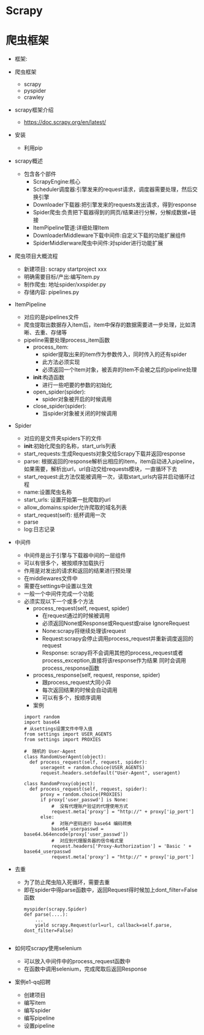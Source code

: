 # Scrapy
# 爬虫框架
- 框架:
- 爬虫框架
    - scrapy
    - pyspider
    - crawley
- scrapy框架介绍
    - https://doc.scrapy.org/en/latest/
    
- 安装
    - 利用pip        
- scrapy概述
    - 包含各个部件
        - ScrapyEngine:核心    
        - Scheduler调度器:引擎发来的request请求，调度器需要处理，然后交换引擎
        - Downloader下载器:把引擎发来的requests发出请求，得到response
        - Spider爬虫:负责把下载器得到的网页/结果进行分解，分解成数据+链接
        - ItemPipeline管道:详细处理Item
        - DownloaderMiddleware下载中间件:自定义下载的功能扩展组件
        - SpiderMiddlerware爬虫中间件:对spider进行功能扩展
- 爬虫项目大概流程
    - 新建项目: scrapy startproject xxx
    - 明确需要目标/产出:编写item.py
    - 制作爬虫: 地址spider/xxspider.py
    - 存储内容: pipelines.py        
- ItemPipeline
    - 对应的是pipelines文件
    - 爬虫提取出数据存入item后，item中保存的数据需要进一步处理，比如清晰、去重、存储等
    - pipeline需要处理process_item函数
        - process_item:
            - spider提取出来的item作为参数传入，同时传入的还有spider
            - 此方法必须实现
            - 必须返回一个Item对象，被丢弃的Item不会被之后的pipeline处理
        - __init__:构造函数
            - 进行一些吧要的参数的初始化            
        - open_spider(spider):
            - spider对象被开启的时候调用
        - close_spider(spider):
            - 当spider对象被关闭的时候调用
- Spider
    - 对应的是文件夹spiders下的文件
    - __init__:初始化爬虫的名称，start_urls列表
    - start_requests:生成Requests对象交给Scrapy下载并返回response
    - parse: 根据返回的response解析出相应的item，item自动进入pipeline，如果需要，解析出url，url自动交给requests模块，一直循环下去
    - start_request:此方法仅能被调用一次，读取start_urls内容并启动循环过程
    - name:设置爬虫名称
    - start_urls: 设置开始第一批爬取的url 
    - allow_domains:spider允许爬取的域名列表
    - start_request(self): 纸杯调用一次
    - parse
    - log:日志记录   
- 中间件
    - 中间件是出于引擎与下载器中间的一层组件
    - 可以有很多个，被按顺序加载执行
    - 作用是对发出的请求和返回的结果进行预处理
    - 在middlewares文件中
    - 需要在settings中设置以生效
    - 一般一个中间件完成一个功能
    - 必须实现以下一个或多个方法
        - process_request(self, request, spider)
            - 在request通过的时候被调用
            - 必须返回None或Response或Request或raise IgnoreRequest
            - None:scrapy将继续处理该request
            - Request:scrapy会停止调用process_request并重新调度返回的request
            - Response: scrapy将不会调用其他的process_request或者process_exception,直接将该response作为结果
            同时会调用process_response函数
        - process_response(self, request, response, spider)
            - 跟process_request大同小异
            - 每次返回结果的时候会自动调用
            - 可以有多个，按顺序调用
        - 案例
        ~~~~
        import random
        import base64
        # 从settings设置文件中导入值
        from settings import USER_AGENTS
        from settings import PROXIES
        
        #  随机的 User-Agent
        class RandomUserAgent(object):
          def process_request(self, request, spider):
              useragent = random.choice(USER_AGENTS)
              request.headers.setdefault("User-Agent", useragent)
              
        class RandomProxy(object):
          def process_request(self, request, spider):
              proxy = random.choice(PROXIES)
              if proxy['user_passwd'] is None:
                  #  没有代理账户验证的代理使用方式
                  request.meta['proxy'] = "http://" + proxy['ip_port']
              else:
                  #  对账户密码进行 base64 编码转换
                  base64_userpasswd = base64.b64encode(proxy['user_passwd'])
                  #  对应到代理服务器的信令格式里
                  request.headers['Proxy-Authorization'] = 'Basic ' + base64_userpasswd
                  request.meta['proxy'] = "http://" + proxy['ip_port']
- 去重
    - 为了防止爬虫陷入死循环，需要去重
    - 即在spider中得parse函数中，返回Request得时候加上dont_filter=False函数
        ~~~~
      myspider(scrapy.Spider)
        def parse(....):
            ...
            yield scrapy.Request(url=url, callback=self.parse, dont_filter=False)
      
 
- 如何哎scrapy使用selenium      
    - 可以放入中间件中的process_request函数中
    - 在函数中调用selenium，完成爬取后返回Response
        



        
- 案例e1-qq招聘
    - 创建项目  
    - 编写item
    - 编写spider
    - 编写pipeline
    - 设置pipeline      
        
        
        
        
        
        
        
        